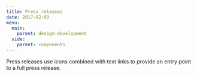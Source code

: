 ```yaml
---
title: Press releases
date: 2017-02-03
menu:
  main:
    parent: design-development
  side:
    parent: components
---
```


Press releases use icons combined with text links to provide an entry point to a full press release.
